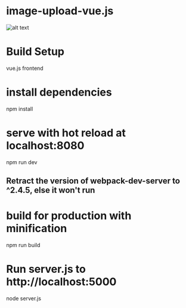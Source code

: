 # image-upload-vue.js

![alt text](https://github.com/jessejayjustin/image-upload-vue.js/blob/master/images/Image%20Upload%20VueJS.png
)

# Build Setup
vue.js frontend

# install dependencies
npm install

# serve with hot reload at localhost:8080
npm run dev
## Retract the version of webpack-dev-server to ^2.4.5, else it won't run ##

# build for production with minification
npm run build

# Run server.js to http://localhost:5000
node server.js
